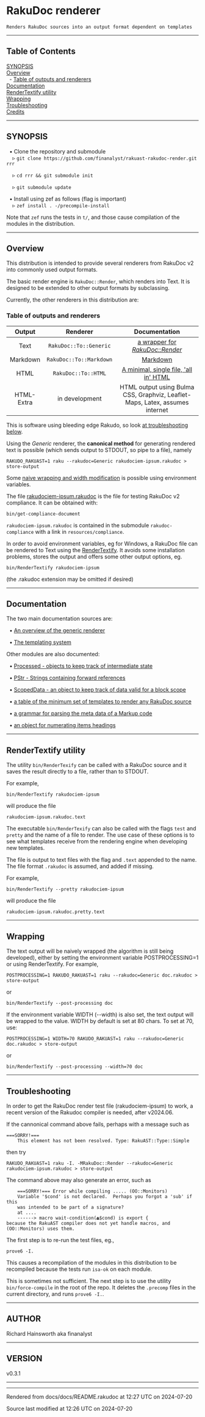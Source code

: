 
# RakuDoc renderer

	Renders RakuDoc sources into an output format dependent on templates

----

## Table of Contents
<a href="#SYNOPSIS">SYNOPSIS</a>   
<a href="#Overview">Overview</a>   
&nbsp;&nbsp;- <a href="#Table_of_outputs_and_renderers">Table of outputs and renderers</a>   
<a href="#Documentation">Documentation</a>   
<a href="#RenderTextify_utility">RenderTextify utility</a>   
<a href="#Wrapping">Wrapping</a>   
<a href="#Troubleshooting">Troubleshooting</a>   
<a href="#Credits">Credits</a>   


----  

## SYNOPSIS<div id="SYNOPSIS"> </div>
&nbsp;&nbsp;• Clone the repository and submodule  
&nbsp;&nbsp;&nbsp;&nbsp;▹ <span class="para" id="e52a3a8"></span>`git clone https://github.com/finanalyst/rakuast-rakudoc-render.git rrr` 

  
&nbsp;&nbsp;&nbsp;&nbsp;▹ <span class="para" id="1fa8ad9"></span>`cd rrr && git submodule init` 

  
&nbsp;&nbsp;&nbsp;&nbsp;▹ <span class="para" id="e4ec964"></span>`git submodule update` 

  
&nbsp;&nbsp;• Install using zef as follows (flag is important)  
&nbsp;&nbsp;&nbsp;&nbsp;▹ <span class="para" id="8f021ca"></span>`zef install . -/precompile-install` 

  
<span class="para" id="351913a"></span>Note that `zef` runs the tests in `t/`, and those cause compilation of the modules in the distribution. 




----

## Overview<div id="Overview"> </div>
<span class="para" id="887ec44"></span>This distribution is intended to provide several renderers from RakuDoc v2 into commonly used output formats. 

<span class="para" id="288415f"></span>The basic render engine is `RakuDoc::Render`, which renders into Text. It is designed to be extended to other output formats by subclassing. 

<span class="para" id="da74a31"></span>Currently, the other renderers in this distribution are: 



### Table of outputs and renderers<div id="Table_of_outputs_and_renderers"> </div>
 | **Output** | **Renderer** | **Documentation** |
| :---: | :---: | :---: |
 | Text | <span class="para" id="c482061"></span>`RakuDoc::To::Generic` | <span class="para" id="17a7ac2"></span>[a wrapper for *RakuDoc::Render*](Render.md) |
 | Markdown | <span class="para" id="b82d661"></span>`RakuDoc::To::Markdown` | <span class="para" id="ba33522"></span>[Markdown](RakuDoc-To-Markdown.md) |
 | HTML | <span class="para" id="4bbd661"></span>`RakuDoc::To::HTML` | <span class="para" id="812b488"></span>[A minimal, single file, 'all in' HTML](RakuDoc-To-HTML.md) |
 | HTML-Extra | in development | HTML output using Bulma CSS, Graphviz, Leaflet-Maps, Latex, assumes internet |
<span class="para" id="6fc3d4f"></span>This is software using bleeding edge Rakudo, so look [at troubleshooting below](#Troubleshooting). 

<span class="para" id="a9d8493"></span>Using the *Generic* renderer, the **canonical method** for generating rendered text is possible (which sends output to STDOUT, so pipe to a file), namely 


```
RAKUDO_RAKUAST=1 raku --rakudoc=Generic rakudociem-ipsum.rakudoc > store-output
```
<span class="para" id="4e6a3e5"></span>Some [naive wrapping and width modification](#Wrapping) is possible using environment variables. 

<span class="para" id="880a886"></span>The file [rakudociem-ipsum.rakudoc](https://github.com/Raku/RakuDoc-GAMMA/blob/main/rakudociem-ipsum.rakudoc) is the file for testing RakuDoc v2 compliance. It can be obtained with: 


```
bin/get-compliance-document
```
<span class="para" id="7599a17"></span>`rakudociem-ipsum.rakudoc` is contained in the submodule `rakudoc-compliance` with a link in `resources/compliance`. 

<span class="para" id="8278045"></span>In order to avoid environment variables, eg for Windows, a RakuDoc file can be rendered to Text using the [RenderTextify](#RenderTextify_utility). It avoids some installation problems, stores the output and offers some other output options, eg. 


```
bin/RenderTextify rakudociem-ipsum
```
<span class="para" id="416d7d2"></span>(the .rakudoc extension may be omitted if desired) 


----

## Documentation<div id="Documentation"> </div>
<span class="para" id="9ae1d19"></span>The two main documentation sources are: 



&nbsp;&nbsp;• <span class="para" id="94ec4ac"></span>[An overview of the generic renderer](Render.md) 

  
&nbsp;&nbsp;• <span class="para" id="c11632c"></span>[The templating system](Templates.md) 

  
<span class="para" id="525d438"></span>Other modules are also documented: 



&nbsp;&nbsp;• <span class="para" id="8ca950d"></span>[Processed - objects to keep track of intermediate state](Processed.md) 

  
&nbsp;&nbsp;• <span class="para" id="86c99ef"></span>[PStr - Strings containing forward references](PromiseStrings.md) 

  
&nbsp;&nbsp;• <span class="para" id="b75e585"></span>[ScopedData - an object to keep track of data valid for a block scope](ScopedData.md) 

  
&nbsp;&nbsp;• <span class="para" id="52bf018"></span>[a table of the minimum set of templates to render any RakuDoc source](default-text-templates.md) 

  
&nbsp;&nbsp;• <span class="para" id="4812438"></span>[a grammar for parsing the meta data of a Markup code](MarkUpMeta.md) 

  
&nbsp;&nbsp;• <span class="para" id="2fa4035"></span>[an object for numerating items headings](Numeration.md) 

  

----

## RenderTextify utility<div id="RenderTextify_utility"> </div>
<span class="para" id="ab8d800"></span>The utility `bin/RenderTexify` can be called with a RakuDoc source and it saves the result directly to a file, rather than to STDOUT. 

<span class="para" id="c976c61"></span>For example, 


```
bin/RenderTextify rakudociem-ipsum
```
<span class="para" id="6d462ae"></span>will produce the file 


```
rakudociem-ipsum.rakudoc.text
```
<span class="para" id="3fbe458"></span>The executable `bin/RenderTexify` can also be called with the flags `test` and `pretty` and the name of a file to render. The use case of these options is to see what templates receive from the rendering engine when developing new templates. 

<span class="para" id="63bbd59"></span>The file is output to text files with the flag and `.text` appended to the name. The file format `.rakudoc` is assumed, and added if missing. 

<span class="para" id="c976c61"></span>For example, 


```
bin/RenderTextify --pretty rakudociem-ipsum
```
<span class="para" id="6d462ae"></span>will produce the file 


```
rakudociem-ipsum.rakudoc.pretty.text
```

----

## Wrapping<div id="Wrapping"> </div>
<span class="para" id="1860541"></span>The text output will be naively wrapped (the algorithm is still being developed), either by setting the environment variable POSTPROCESSING=1 or using RenderTextify. For example, 


```
POSTPROCESSING=1 RAKUDO_RAKUAST=1 raku --rakudoc=Generic doc.rakudoc > store-output
```
<span class="para" id="7fa2f84"></span>or 


```
bin/RenderTextify --post-processing doc
```
<span class="para" id="96f3270"></span>If the environment variable WIDTH (--width) is also set, the text output will be wrapped to the value. WIDTH by default is set at 80 chars. To set at 70, use: 


```
POSTPROCESSING=1 WIDTH=70 RAKUDO_RAKUAST=1 raku --rakudoc=Generic doc.rakudoc > store-output
```
<span class="para" id="7fa2f84"></span>or 


```
bin/RenderTextify --post-processing --width=70 doc
```

----

## Troubleshooting<div id="Troubleshooting"> </div>
<span class="para" id="50d54e8"></span>In order to get the RakuDoc render test file (rakudociem-ipsum) to work, a recent version of the Rakudoc compiler is needed, after v2024.06. 

<span class="para" id="53029b4"></span>If the cannonical command above fails, perhaps with a message such as 


```
===SORRY!===
    This element has not been resolved. Type: RakuAST::Type::Simple
```
<span class="para" id="347a187"></span>then try 


```
RAKUDO_RAKUAST=1 raku -I. -MRakuDoc::Render --rakudoc=Generic rakudociem-ipsum.rakudoc > store-output
```
<span class="para" id="4c23d02"></span>The command above may also generate an error, such as 


```
    ===SORRY!=== Error while compiling ..... (OO::Monitors)
    Variable '$cond' is not declared.  Perhaps you forgot a 'sub' if this
    was intended to be part of a signature?
    at ....
    ------> macro wait-condition(⏏$cond) is export {
because the RakuAST compiler does not yet handle macros, and (OO::Monitors) uses them.
```
<span class="para" id="87645ef"></span>The first step is to re-run the test files, eg., 


```
prove6 -I.
```
<span class="para" id="d9dd54f"></span>This causes a recompilation of the modules in this distribution to be recompiled because the tests run `isa-ok` on each module. 

<span class="para" id="e0ec639"></span>This is sometimes not sufficient. The next step is to use the utility `bin/force-compile` in the root of the repo. It deletes the `.precomp` files in the current directory, and runs `prove6 -I.`. 

<div id="Credits"> </div>

----  

## AUTHOR<div id="AUTHOR"> </div>
Richard Hainsworth aka finanalyst



<div id="Placement"> </div>

----  

## VERSION<div id="VERSION"> </div>
v0.3.1







----

----

Rendered from docs/docs/README.rakudoc at 12:27 UTC on 2024-07-20

Source last modified at 12:26 UTC on 2024-07-20


